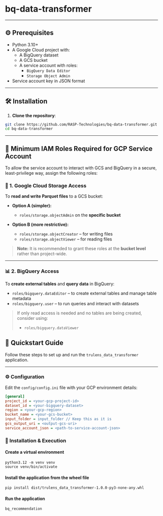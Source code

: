# bq-data-transformer

---

## ⚙️ Prerequisites

- Python 3.10+
- A Google Cloud project with:
    - A BigQuery dataset
    - A GCS bucket
    - A service account with roles:
        - `BigQuery Data Editor`
        - `Storage Object Admin`
- Service account key in JSON format

---

## 🛠️ Installation

1. **Clone the repository**:

```bash
git clone https://github.com/RASP-Technologies/bq-data-transformer.git
cd bq-data-transformer
```

---

## 📜 Minimum IAM Roles Required for GCP Service Account

To allow the service account to interact with GCS and BigQuery in a secure, least-privilege way, assign the following roles:

### 📁 1. Google Cloud Storage Access
To **read and write Parquet files** to a GCS bucket:

- **Option A (simpler):**
    - `roles/storage.objectAdmin` on the **specific bucket**

- **Option B (more restrictive):**
    - `roles/storage.objectCreator` – for writing files
    - `roles/storage.objectViewer` – for reading files

> **Note:** It is recommended to grant these roles at the **bucket level** rather than project-wide.

---

### 📊 2. BigQuery Access
To **create external tables** and **query data** in BigQuery:

- `roles/bigquery.dataEditor` – to create external tables and manage table metadata
- `roles/bigquery.user` – to run queries and interact with datasets

> If only read access is needed and no tables are being created, consider using:
> - `roles/bigquery.dataViewer`

## 🧪 Quickstart Guide

Follow these steps to set up and run the `trulens_data_transformer` application.

---

### ⚙️ Configuration

Edit the `config/config.ini` file with your GCP environment details:

```ini
[general]
project_id = <your-gcp-project-id>
dataset_id = <your-bigquery-dataset>
region = <your-gcp-region>
bucket_name = <your-gcs-bucket>
input_folder = input_folder // Keep this as it is
gcs_output_uri = <output-gcs-uri>
service_account_json = <path-to-service-account-json>
```
### 🚀 Installation & Execution

#### Create a virtual environment
```
python3.12 -m venv venv
source venv/bin/activate
```

#### Install the application from the wheel file
```pip install dist/trulens_data_transformer-1.0.0-py3-none-any.whl```

#### Run the application
```bq_recommendation```



